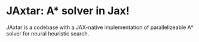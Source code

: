# JAxtar: A* solver in Jax!

JAxtar is a codebase with a JAX-native implementation of parallelizeable A* solver for neural heuristic search.

